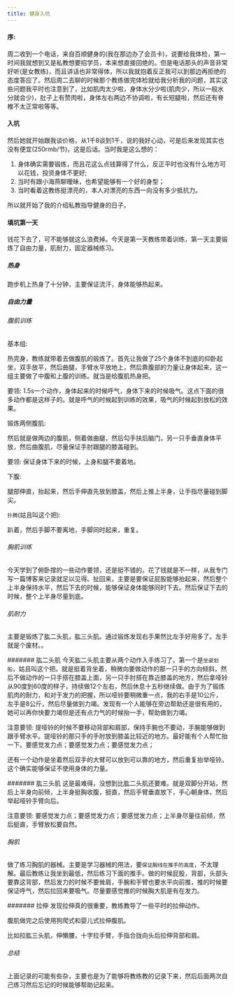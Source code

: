 ```yaml
---
title: 健身入坑
---
```

#### 序:
周二收到一个电话，来自百顺健身的(我在那边办了会员卡)，说要给我体检，第一时间我就想到又是私教想要招学员，本来想直接回绝的。但是电话那头的声音非常好听(是女教练)，而且讲话也非常得体，所以我就抱着反正我可以到那边再拒绝的态度答应了。然后周二去聊的时候那个教练做完体检就给我分析我的问题，其实这些问题我平时也注意到了，比如肌肉太少啦，身体水分少啦(肌肉少，所以一般水分就会少)，肚子上有赘肉啦，身体左右两边不协调啦，有长短腿啦，然后还有脊椎不太正常啦等等。

#### 入坑
然后她就开始跟我谈价格，从1千8谈到1千，说的我好心动，可是后来发现其实也没有便宜(250rmb/节)，这是后话。当时我是这么想的：  
1. 身体确实需要锻炼，而且花这么点钱算得了什么，反正平时也没有什么地方可以花钱，投资身体不更好;
2. 当时有跟小海燕聊暧昧，也希望能够有一个好的身型；
3. 当时看着这教练挺漂亮的，本人对漂亮的东西一向没有多少抵抗力。

所以就开始了我的介绍私教指导健身的日子。

#### 填坑第一天
钱花下去了，可不能够就这么浪费掉。今天是第一天教练带着训练，第一天主要锻炼了自由力量，肌耐力，固定器械练习。

##### 热身
跑步机上热身了十分钟，主要保证流汗，身体能够热起来。

##### 自由力量
###### 腹肌训练

基本组:

热完身，教练就带着去做腹肌的锻炼了。首先让我做了25个身体不到底的仰卧起坐，双手放平，然后曲腿，手臂水平放地上，然后靠腹部的力量让身体起来，这一组主要做了中腹和上腹的训练。就当是给腹肌热身把。

要领: 1.5s一个动作，身体起来的时候呼气，身体下来的时候吸气。这点下面的很多动作都是这样子的。就是呼气的时候起到训练的效果，吸气的时候起到放松的效果。

锻炼两侧腹肌:

然后就是做两边的腹肌，侧着做曲腿，然后勾手扶后脑门，另一只手垂直身体平放，然后曲腹肌，尽量保证手肘跟腿的膝盖碰到。

要领: 保证身体下来的时候，上身和腿不要着地。

下腹:

腿部伸直，抬起来，然后手伸直先放到膝盖，然后上推上半身，让手指尽量碰到脚尖。

`扑腾`(姑且叫这个把):

趴着，然后手脚不要离地，手脚同时起来，重复。

###### 胸肌训练

今天学到了俯卧撑的一些动作要领，还是挺不错的。花了钱就是不一样，从我专门写一篇博客来记录就足以见得。扯回来，主要是要保证屁股能够抬起来，然后整个上半身保持水平，然后下去的时候，能够保证身体能够同时下去。然后保证下去的时候，整个上半身尽量到底。

###### 肌耐力
主要是锻炼了肱二头肌，肱三头肌。通过锻炼发现右手果然比左手好用多了。左手就是个废材。。

####### 肱二头肌
今天肱二头肌主要从两个动作入手练习了。第一个是`坐姿划船`，姑且叫这个把。就是挺着背坐着，稍微向要做动作的那一只手的方向倾斜，然后不做动作的一只手搭在膝盖上面，另一只手肘搭在靠近膝盖的地方，然后拿哑铃从90度到60度的样子，持续做12个左右，然后休息十五秒继续做。由于为了锻炼肌肉的耐力，和对于发力的把握，所以哑铃要稍微重一点，我的右手是10公斤，左手是8公斤，然后尽量做到力竭。发现有一个人能够在旁边帮助还是很有用的，她可以再你快要力竭但是还有点力气的时候抬一手，帮助做到力竭。

注意要领:
提哑铃的时候不要移动背部和肩部，保持手腕也不要动，手腕能够做到跟手臂水平。提哑铃的那只手的手肘放到膝盖比较近的地方。最好能有个人帮忙抬一下。要感觉发力点；要感觉发力点；要感觉发力点；

还有一个动作是坐着然后双手的大臂可以放到可以靠的地方，然后重复抬举哑铃。这个确实能够保证不使用身体的力量。

####### 肱三头肌
这是最难得，没想到比肱二头肌还要难。就是双脚分开站，然后上半身向前倾，上半身挺胸收腹，挺直，然后手臂垂直放下，手心朝身体，然后举起哑铃手臂向后。

注意要领: 要感觉发力点；要感觉发力点；要感觉发力点；上半身尽量往前倾，然后挺直，手臂放松要自然。

###### 胸肌

做了练习胸肌的器械。主要是学习器械的用法，要`保证胸线在推手的高度`，不太理解。最后教练让我坐到最低，然后练习下面的推手。做的时候屁股，背部，头部头要靠这背部，然后发力的时候不要耸肩，手腕和手臂也要水平向前推，推的时候要保证呼气，然后拉回来要吸气。尽量要感觉推的时候胸大肌是有在发力。

####### 拉伸
发现拉伸真的很重要，教练教导了一些平时的拉伸动作。

腹肌做完之后使用狗爬式和婴儿式拉伸腹肌。

比如拉肱三头肌，伸懒腰，十字拉手臂，手指合拢向头后拉伸背部和肩。


###### 总结
上面记录的可能有些杂，主要也是为了能够将教练教的记录下来，然后后面两次自己练习然后忘记的时候能够帮助记起来。

